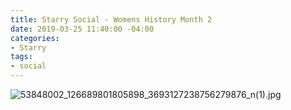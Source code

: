 ```yaml
---
title: Starry Social - Womens History Month 2
date: 2019-03-25 11:40:00 -04:00
categories:
- Starry
tags:
- social
---
```


![53848002_126689801805898_3693127238756279876_n(1).jpg](/uploads/53848002_126689801805898_3693127238756279876_n(1).jpg)